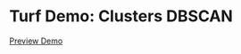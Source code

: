 # Turf Demo: Clusters DBSCAN

[Preview Demo](https://deniscarriere.github.io/turf-example-clusters-dbscan/)